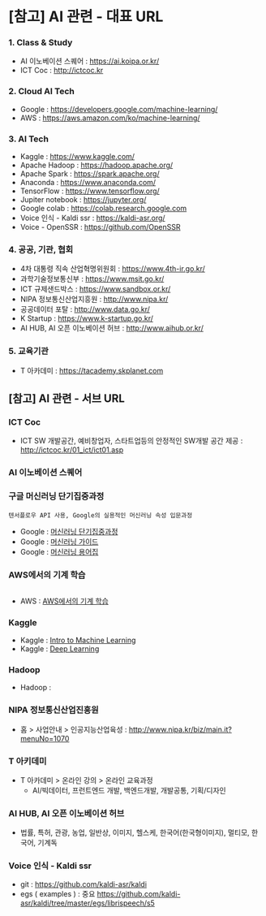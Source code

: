 # [참고] AI 관련 - 대표 URL
### 1. Class & Study
* AI 이노베이션 스퀘어 : https://ai.koipa.or.kr/
* ICT Coc : http://ictcoc.kr

### 2. Cloud AI Tech
* Google : https://developers.google.com/machine-learning/
* AWS : https://aws.amazon.com/ko/machine-learning/

### 3. AI Tech
* Kaggle : https://www.kaggle.com/
* Apache Hadoop : https://hadoop.apache.org/
* Apache Spark : https://spark.apache.org/
* Anaconda : https://www.anaconda.com/
* TensorFlow : https://www.tensorflow.org/
* Jupiter notebook : https://jupyter.org/
* Google colab : https://colab.research.google.com
* Voice 인식 - Kaldi ssr : https://kaldi-asr.org/
* Voice - OpenSSR : https://github.com/OpenSSR   

### 4. 공공, 기관, 협회
* 4차 대통령 직속 산업혁명위원회 : https://www.4th-ir.go.kr/
* 과학기술정보통신부 : https://www.msit.go.kr/
* ICT 규제샌드박스 : https://www.sandbox.or.kr/
* NIPA 정보통신산업지흥원 : http://www.nipa.kr/
* 공공데이터 포탈 : http://www.data.go.kr/
* K Startup : https://www.k-startup.go.kr/
* AI HUB, AI 오픈 이노베이션 허브 : http://www.aihub.or.kr/

### 5. 교육기관
* T 아카데미 : https://tacademy.skplanet.com

## [참고] AI 관련 - 서브 URL 

### ICT Coc
* ICT SW 개발공간, 예비창업자, 스타트업등의 안정적인 SW개발 공간 제공 : http://ictcoc.kr/01_ict/ict01.asp

### AI 이노베이션 스퀘어

### 구글 머신러닝 단기집중과정
```
텐서플로우 API 사용, Google의 실용적인 머신러닝 속성 입문과정
```
- Google : [머신러닝 단기집중과정](https://developers.google.com/machine-learning/crash-course/?hl=ko)
- Google : [머신러닝 가이드](https://developers.google.com/machine-learning/guides/?hl=ko)
- Google : [머신러닝 용어집](https://developers.google.com/machine-learning/glossary/?hl=ko)

### AWS에서의 기계 학습
```
```
- AWS : [AWS에서의 기계 학습](https://aws.amazon.com/ko/machine-learning/)

### Kaggle
- Kaggle : [Intro to Machine Learning](https://www.kaggle.com/learn/intro-to-machine-learning)
- Kaggle : [Deep Learning](https://www.kaggle.com/learn/deep-learning)

### Hadoop
- Hadoop : [](https://hadoop.apache.org/)

### NIPA 정보통신산업진흥원
* 홈 > 사업안내 > 인공지능산업육성 : http://www.nipa.kr/biz/main.it?menuNo=1070

### T 아키데미
* T 아카데미 > 온라인 강의 > 온라인 교육과정
  - AI/빅데이터, 프런트엔드 개발, 백엔드개발, 개발공통, 기획/디자인

### AI HUB, AI 오픈 이노베이션 허브
* 법률, 특허, 관광, 농업, 일반상, 이미지, 헬스케, 한국어(한국형이미지), 멀티모, 한국어, 기계독

### Voice 인식 - Kaldi ssr
* git : https://github.com/kaldi-asr/kaldi
* egs ( examples ) : 중요 https://github.com/kaldi-asr/kaldi/tree/master/egs/librispeech/s5
